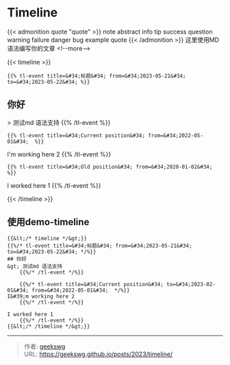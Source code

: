 # Timeline

{{&lt; admonition quote &#34;quote&#34; &gt;}}
note abstract info tip success question warning failure danger bug example quote
{{&lt; /admonition &gt;}}
这里使用MD语法编写你的文章
&lt;!--more--&gt;

{{&lt; timeline &gt;}}

    {{% tl-event title=&#34;标题&#34; from=&#34;2023-05-21&#34; to=&#34;2023-05-22&#34; %}}
## 你好
&gt; 测试md 语法支持
    {{% /tl-event %}}

    {{% tl-event title=&#34;Current position&#34; from=&#34;2022-05-01&#34;  %}}
I&#39;m working here 2
    {{% /tl-event %}}

    {{% tl-event title=&#34;Old position&#34; from=&#34;2020-01-02&#34;  %}}
I worked here 1
    {{% /tl-event %}}

{{&lt; /timeline &gt;}}

## 使用demo-timeline

```
{{&lt;/* timeline */&gt;}}
{{%/* tl-event title=&#34;标题&#34; from=&#34;2023-05-21&#34; to=&#34;2023-05-22&#34; */%}}
## 你好
&gt; 测试md 语法支持
    {{%/* /tl-event */%}}

    {{%/* tl-event title=&#34;Current position&#34; to=&#34;2023-02-01&#34; from=&#34;2022-05-01&#34;  */%}}
I&#39;m working here 2
    {{%/* /tl-event */%}}

I worked here 1
    {{%/* /tl-event */%}}
{{&lt;/* /timeline */&gt;}}
```


---

> 作者: [geekswg](https://github.com/geekswg)  
> URL: https://geekswg.github.io/posts/2023/timeline/  

